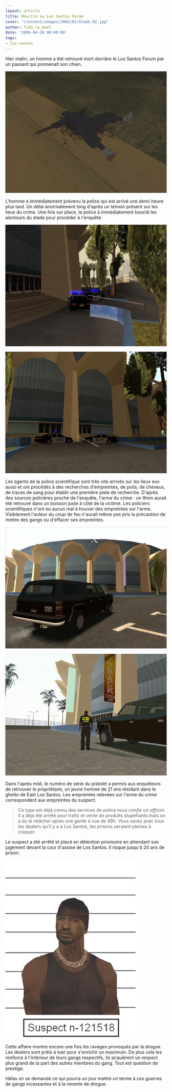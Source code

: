 ```yaml
---
layout: article
title: Meurtre au Los Santos Forum
cover: "/content/images/2005/01/Stade_02.jpg"
author: fido_le_muet
date: '2006-04-28 00:00:00'
tags:
- los-santos
---
```


Hier matin, un homme a été retrouvé mort derrière le Los Santos Forum par un passant qui promenait son chien.

![](  /content/images/2005/01/Victime_Stade.jpg)

L'homme a immédiatement prévenu la police qui est arrivé une demi-heure plus tard. Un délai anormalement long d'après un témoin présent sur les lieux du crime. Une fois sur place, la police à immédiatement bouclé les alentours du stade pour procéder à l'enquête.

![](  /content/images/2005/01/Police_Stade_02.jpg)

![](  /content/images/2005/01/Police_Stade_01.jpg)

Les agents de la police scientifique sont très vite arrivés sur les lieux eux aussi et ont procédés à des recherches d'empreintes, de poils, de cheveux, de traces de sang pour établir une première piste de recherche. D'après des sources policières proche de l'enquête, l'arme du crime : un 9mm aurait été retrouvé dans un buisson juste à côté de la victime. Les policiers scientifiques n'ont eu aucun mal à trouver des empreintes sur l'arme. Visiblement l'auteur du coup de feu n'aurait même pas pris la précaution de mettre des gangs ou d'effacer ses empreintes.

![](  /content/images/2005/01/Stade_FBI.jpg)

![Les équipes de la police scientifiques sont rapidement intervenus.](  /content/images/2005/01/Stade_CSI.jpg)

Dans l'après midi, le numéro de série du pistolet a permis aux enquêteurs de retrouver le propriétaire, un jeune homme de 21 ans résidant dans le ghetto de East Los Santos. Les empreintes relevées sur l'arme du crime correspondent aux empreintes du suspect.

> Ce type est déjà connu des services de police _nous confie un officier_. Il a déjà été arrêté pour trafic et vente de produits stupéfiants mais on a du le relâcher après une garde à vue de 48h. Vous savez avec tous les dealers qu'il y a à Los Santos, les prisons seraient pleines à craquer.

Le suspect a été arrêté et placé en détention provisoire en attendant son jugement devant la cour d'assise de Los Santos. Il risque jusqu'à 20 ans de prison.

![Le principal suspect des enquêteurs, un dealer de drogue.](  /content/images/2005/01/Suspect_Stade.jpg)

Cette affaire montre encore une fois les ravages provoqués par la drogue. Les dealers sont prêts à tuer pour s'enrichir un maximum. De plus cela les renforce à l'intérieur de leurs gangs respectifs, ils acquièrent un respect plus grand de la part des autres membres du gang. Tout est question de prestige.

Hélas on se demande ce qui pourra un jour mettre un terme à ces guerres de gangs incessantes et à la revente de drogue.

<!--kg-card-end: markdown-->
